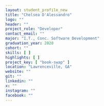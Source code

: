 ```yaml
---
layout: student_profile_new
title: "Chelsea D'Alessandro"
logo: ""
header: ""
project_role: "Developer"
contact_email: ""
major: "I.T., Conc. Software Development"
graduation_year: 2020
cohort: ""
skills: [ ]
highlights: [ ]
project_key: [ "book-swap" ]
location: "Lawrenceville, GA"
website: ""
git: ""
linkedin: ""
x: ""
instagram: ""
facebook: ""
---
```

